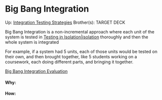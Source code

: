 # Big Bang Integration

Up: [Integration Testing Strategies](integration_testing_strategies)
Brother(s):
TARGET DECK

Big Bang Integration is a non-incremental approach where each unit of the system is tested in [Testing in Isolation|isolation](testing_in_isolation|isolation) thoroughly and then the whole system is integrated

For example, if a system had 5 units, each of those units would be tested on their own, and then brought together, like 5 students working on a coursework, each doing different parts, and bringing it together.

[Big Bang Integration Evaluation](big_bang_integration_evaluation)



































#### Why:
#### How:









